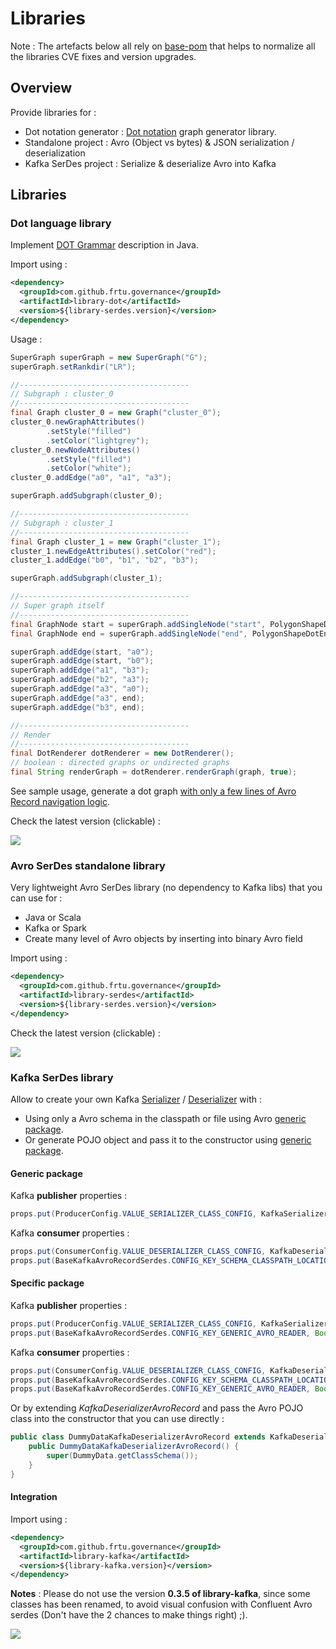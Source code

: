 # Libraries

Note : The artefacts below all rely on [base-pom](https://search.maven.org/artifact/com.github.frtu.archetype/base-pom/0.3.5/pom) that helps to normalize all the libraries CVE fixes and version upgrades.

## Overview

Provide libraries for :

- Dot notation generator : [Dot notation](https://en.wikipedia.org/wiki/DOT_%28graph_description_language%29) graph generator library.
- Standalone project : Avro (Object vs bytes) & JSON serialization / deserialization
- Kafka SerDes project : Serialize & deserialize Avro into Kafka

## Libraries

### Dot language library

Implement [DOT Grammar](https://graphviz.gitlab.io/_pages/doc/info/lang.html) description in Java.

Import using :

```XML
<dependency>
  <groupId>com.github.frtu.governance</groupId>
  <artifactId>library-dot</artifactId>
  <version>${library-serdes.version}</version>
</dependency>
```

Usage :

```Java
SuperGraph superGraph = new SuperGraph("G");
superGraph.setRankdir("LR");

//--------------------------------------
// Subgraph : cluster_0
//--------------------------------------
final Graph cluster_0 = new Graph("cluster_0");
cluster_0.newGraphAttributes()
        .setStyle("filled")
        .setColor("lightgrey");
cluster_0.newNodeAttributes()
        .setStyle("filled")
        .setColor("white");
cluster_0.addEdge("a0", "a1", "a3");

superGraph.addSubgraph(cluster_0);

//--------------------------------------
// Subgraph : cluster_1
//--------------------------------------
final Graph cluster_1 = new Graph("cluster_1");
cluster_1.newEdgeAttributes().setColor("red");
cluster_1.addEdge("b0", "b1", "b2", "b3");

superGraph.addSubgraph(cluster_1);

//--------------------------------------
// Super graph itself
//--------------------------------------
final GraphNode start = superGraph.addSingleNode("start", PolygonShapeDotEnum.MDIAMOND);
final GraphNode end = superGraph.addSingleNode("end", PolygonShapeDotEnum.MSQUARE);

superGraph.addEdge(start, "a0");
superGraph.addEdge(start, "b0");
superGraph.addEdge("a1", "b3");
superGraph.addEdge("b2", "a3");
superGraph.addEdge("a3", "a0");
superGraph.addEdge("a3", end);
superGraph.addEdge("b3", end);

//--------------------------------------
// Render
//--------------------------------------
final DotRenderer dotRenderer = new DotRenderer();
// boolean : directed graphs or undirected graphs
final String renderGraph = dotRenderer.renderGraph(graph, true);
```


See sample usage, generate a dot graph [with only a few lines of Avro Record navigation logic](https://github.com/frtu/governance-toolbox/blob/master/schema-registries/schema-maven-plugin/src/main/java/com/github/frtu/schema/utils/AvroDotGenerator.java#L51-L91).


Check the latest version (clickable) :

[<img src="https://img.shields.io/maven-central/v/com.github.frtu.governance/library-dot.svg?label=latest%20release%20:%20library-dot"/>](https://search.maven.org/#search%7Cga%7C1%7Ca%3A%22library-dot%22+g%3A%22com.github.frtu.governance%22)

### Avro SerDes standalone library

Very lightweight Avro SerDes library (no dependency to Kafka libs) that you can use for :

* Java or Scala
* Kafka or Spark
* Create many level of Avro objects by inserting into binary Avro field

Import using :

```XML
<dependency>
  <groupId>com.github.frtu.governance</groupId>
  <artifactId>library-serdes</artifactId>
  <version>${library-serdes.version}</version>
</dependency>
```
Check the latest version (clickable) :

[<img src="https://img.shields.io/maven-central/v/com.github.frtu.governance/library-serdes.svg?label=latest%20release%20:%20library-serdes"/>](https://search.maven.org/#search%7Cga%7C1%7Ca%3A%22library-serdes%22+g%3A%22com.github.frtu.governance%22)


### Kafka SerDes library

Allow to create your own Kafka [Serializer](https://kafka.apache.org/20/javadoc/org/apache/kafka/common/serialization/Serializer.html) / [Deserializer](https://kafka.apache.org/20/javadoc/org/apache/kafka/common/serialization/Deserializer.html) with :

* Using only a Avro schema in the classpath or file using Avro [generic package](http://avro.apache.org/docs/current/api/java/org/apache/avro/generic/package-summary.html).
* Or generate POJO object and pass it to the constructor using [generic package](http://avro.apache.org/docs/current/api/java/org/apache/avro/specific/package-summary.html).

#### Generic package

Kafka **publisher** properties :

```Java
props.put(ProducerConfig.VALUE_SERIALIZER_CLASS_CONFIG, KafkaSerializerAvroRecord.class.getName());
```

Kafka **consumer** properties :

```Java
props.put(ConsumerConfig.VALUE_DESERIALIZER_CLASS_CONFIG, KafkaDeserializerAvroRecord.class.getName());
props.put(BaseKafkaAvroRecordSerdes.CONFIG_KEY_SCHEMA_CLASSPATH_LOCATION, "classpath:dummy_data.avsc");
```

#### Specific package

Kafka **publisher** properties :

```Java
props.put(ProducerConfig.VALUE_SERIALIZER_CLASS_CONFIG, KafkaSerializerAvroRecord.class.getName());
props.put(BaseKafkaAvroRecordSerdes.CONFIG_KEY_GENERIC_AVRO_READER, Boolean.FALSE);
```

Kafka **consumer** properties :

```Java
props.put(ConsumerConfig.VALUE_DESERIALIZER_CLASS_CONFIG, KafkaDeserializerAvroRecord.class.getName());
props.put(BaseKafkaAvroRecordSerdes.CONFIG_KEY_SCHEMA_CLASSPATH_LOCATION, "classpath:dummy_data.avsc");
props.put(BaseKafkaAvroRecordSerdes.CONFIG_KEY_GENERIC_AVRO_READER, Boolean.FALSE);
```
Or by extending _KafkaDeserializerAvroRecord_ and pass the Avro POJO class into the constructor that you can use directly :

```Java
public class DummyDataKafkaDeserializerAvroRecord extends KafkaDeserializerAvroRecord<DummyData> {
    public DummyDataKafkaDeserializerAvroRecord() {
        super(DummyData.getClassSchema());
    }
}
```

#### Integration

Import using :

```XML
<dependency>
  <groupId>com.github.frtu.governance</groupId>
  <artifactId>library-kafka</artifactId>
  <version>${library-kafka.version}</version>
</dependency>
```

**Notes** : Please do not use the version **0.3.5 of library-kafka**, since some classes has been renamed, to avoid visual confusion with Confluent Avro serdes (Don't have the 2 chances to make things right) ;).

[<img src="https://img.shields.io/maven-central/v/com.github.frtu.governance/library-kafka.svg?label=latest%20release%20:%20library-kafka"/>](https://search.maven.org/#search%7Cga%7C1%7Ca%3A%22library-kafka%22+g%3A%22com.github.frtu.governance%22)

